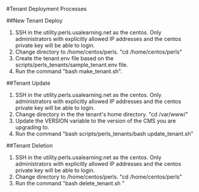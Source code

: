 #Tenant Deployment Processes

##New Tenant Deploy
1.  SSH in the utility.perls.usalearning.net as the centos.  Only administrators with explicitly allowed IP addresses and the centos private key will be able to login.
2.  Change directory to /home/centos/perls.  "cd /home/centos/perls"
3. Create the tenant.env file based on the scripts/perls_tenants/sample_tenant.env file.
4.  Run the command "bash make_tenant.sh".

##Tenant Update
1. SSH in the utility.perls.usalearning.net as the centos.  Only administrators with explicitly allowed IP addresses and the centos private key will be able to login.
2. Change directory in the the tenant's home directory.  "cd /var/www/<tenant>"
3. Update the VERSION variable to the version of the CMS you are upgrading to.
4. Run the command "bash scripts/perls_tenants/bash update_tenant.sh"

##Tenant Deletion
1.  SSH in the utility.perls.usalearning.net as the centos.  Only administrators with explicitly allowed IP addresses and the centos private key will be able to login.
2. Change directory to /home/centos/perls.  "cd /home/centos/perls"
3. Run the command "bash delete_tenant.sh <tenant>"
